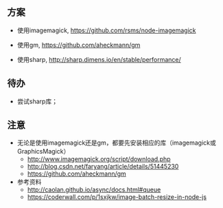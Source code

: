 
## 方案
+ 使用imagemagick, https://github.com/rsms/node-imagemagick

+ 使用gm, https://github.com/aheckmann/gm

+ 使用sharp, http://sharp.dimens.io/en/stable/performance/

## 待办
+ 尝试sharp库；

## 注意
+ 无论是使用imagemagick还是gm，都要先安装相应的库（imagemagick或GraphicsMagick）
    - http://www.imagemagick.org/script/download.php
    - http://blog.csdn.net/faryang/article/details/51445230
    - https://github.com/aheckmann/gm
+ 参考资料
    - http://caolan.github.io/async/docs.html#queue
    - https://coderwall.com/p/1sxjkw/image-batch-resize-in-node-js

